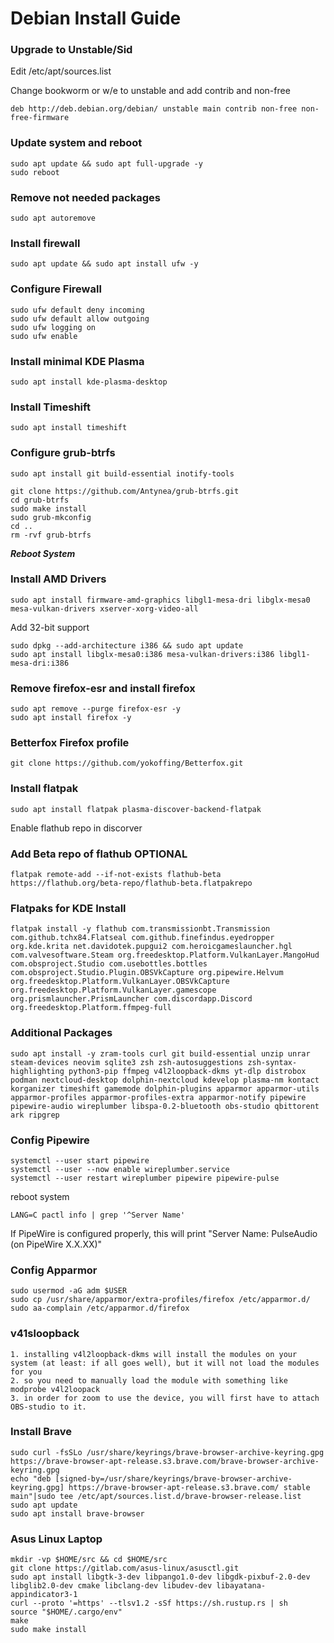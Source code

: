 # Debian Install Guide

### Upgrade to Unstable/Sid
Edit /etc/apt/sources.list

Change bookworm or w/e to unstable and add contrib and non-free
```
deb http://deb.debian.org/debian/ unstable main contrib non-free non-free-firmware
```
### Update system and reboot
```
sudo apt update && sudo apt full-upgrade -y
sudo reboot
```

### Remove not needed packages
```
sudo apt autoremove
```

### Install firewall
```
sudo apt update && sudo apt install ufw -y
```

### Configure Firewall
```
sudo ufw default deny incoming
sudo ufw default allow outgoing
sudo ufw logging on
sudo ufw enable
```

### Install minimal KDE Plasma
```
sudo apt install kde-plasma-desktop
```

### Install Timeshift
```
sudo apt install timeshift
```

### Configure grub-btrfs
```
sudo apt install git build-essential inotify-tools
```
```
git clone https://github.com/Antynea/grub-btrfs.git
cd grub-btrfs
sudo make install
sudo grub-mkconfig
cd ..
rm -rvf grub-btrfs
```
***Reboot System***

### Install AMD Drivers
```
sudo apt install firmware-amd-graphics libgl1-mesa-dri libglx-mesa0 mesa-vulkan-drivers xserver-xorg-video-all
```

Add 32-bit support
```
sudo dpkg --add-architecture i386 && sudo apt update
sudo apt install libglx-mesa0:i386 mesa-vulkan-drivers:i386 libgl1-mesa-dri:i386
```

### Remove firefox-esr and install firefox
```
sudo apt remove --purge firefox-esr -y
sudo apt install firefox -y
```

### Betterfox Firefox profile
```
git clone https://github.com/yokoffing/Betterfox.git
```

### Install flatpak
```
sudo apt install flatpak plasma-discover-backend-flatpak
```
Enable flathub repo in discorver

### Add Beta repo of flathub **OPTIONAL**
```
flatpak remote-add --if-not-exists flathub-beta https://flathub.org/beta-repo/flathub-beta.flatpakrepo
```

### Flatpaks for KDE Install
```
flatpak install -y flathub com.transmissionbt.Transmission com.github.tchx84.Flatseal com.github.finefindus.eyedropper org.kde.krita net.davidotek.pupgui2 com.heroicgameslauncher.hgl com.valvesoftware.Steam org.freedesktop.Platform.VulkanLayer.MangoHud com.obsproject.Studio com.usebottles.bottles com.obsproject.Studio.Plugin.OBSVkCapture org.pipewire.Helvum org.freedesktop.Platform.VulkanLayer.OBSVkCapture org.freedesktop.Platform.VulkanLayer.gamescope org.prismlauncher.PrismLauncher com.discordapp.Discord org.freedesktop.Platform.ffmpeg-full
```

### Additional Packages
```
sudo apt install -y zram-tools curl git build-essential unzip unrar steam-devices neovim sqlite3 zsh zsh-autosuggestions zsh-syntax-highlighting python3-pip ffmpeg v4l2loopback-dkms yt-dlp distrobox podman nextcloud-desktop dolphin-nextcloud kdevelop plasma-nm kontact korganizer timeshift gamemode dolphin-plugins apparmor apparmor-utils apparmor-profiles apparmor-profiles-extra apparmor-notify pipewire pipewire-audio wireplumber libspa-0.2-bluetooth obs-studio qbittorent ark ripgrep
```

### Config Pipewire
```
systemctl --user start pipewire
systemctl --user --now enable wireplumber.service
systemctl --user restart wireplumber pipewire pipewire-pulse
```
reboot system
```
LANG=C pactl info | grep '^Server Name'
```
If PipeWire is configured properly, this will print "Server Name: PulseAudio (on PipeWire X.X.XX)"

### Config Apparmor
```
sudo usermod -aG adm $USER
sudo cp /usr/share/apparmor/extra-profiles/firefox /etc/apparmor.d/
sudo aa-complain /etc/apparmor.d/firefox
```

### v41sloopback
```
1. installing v4l2loopback-dkms will install the modules on your system (at least: if all goes well), but it will not load the modules for you
2. so you need to manually load the module with something like modprobe v4l2loopack
3. in order for zoom to use the device, you will first have to attach OBS-studio to it.
```

### Install Brave
```
sudo curl -fsSLo /usr/share/keyrings/brave-browser-archive-keyring.gpg https://brave-browser-apt-release.s3.brave.com/brave-browser-archive-keyring.gpg
echo "deb [signed-by=/usr/share/keyrings/brave-browser-archive-keyring.gpg] https://brave-browser-apt-release.s3.brave.com/ stable main"|sudo tee /etc/apt/sources.list.d/brave-browser-release.list
sudo apt update
sudo apt install brave-browser
```

### Asus Linux Laptop
```
mkdir -vp $HOME/src && cd $HOME/src
git clone https://gitlab.com/asus-linux/asusctl.git
sudo apt install libgtk-3-dev libpango1.0-dev libgdk-pixbuf-2.0-dev libglib2.0-dev cmake libclang-dev libudev-dev libayatana-appindicator3-1
curl --proto '=https' --tlsv1.2 -sSf https://sh.rustup.rs | sh
source "$HOME/.cargo/env"
make
sudo make install
```
